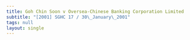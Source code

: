 ```yaml
---
title: Goh Chin Soon v Oversea-Chinese Banking Corporation Limited
subtitle: "[2001] SGHC 17 / 30\_January\_2001"
tags: null
layout: single
---
```


